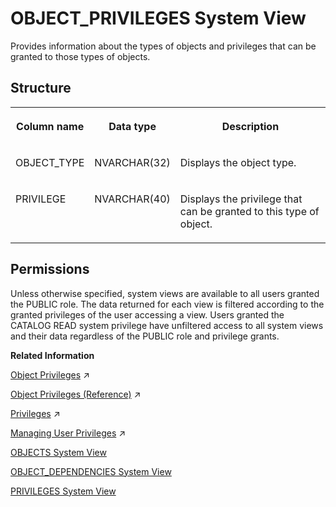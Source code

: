 <!-- loio47764ebaccf84b13a3e11924f2abb716 -->

# OBJECT\_PRIVILEGES System View

Provides information about the types of objects and privileges that can be granted to those types of objects.



## Structure


<table>
<tr>
<th valign="top">

Column name

</th>
<th valign="top">

Data type

</th>
<th valign="top">

Description

</th>
</tr>
<tr>
<td valign="top">

OBJECT\_TYPE

</td>
<td valign="top">

NVARCHAR\(32\)

</td>
<td valign="top">

Displays the object type.

</td>
</tr>
<tr>
<td valign="top">

PRIVILEGE

</td>
<td valign="top">

NVARCHAR\(40\)

</td>
<td valign="top">

Displays the privilege that can be granted to this type of object.

</td>
</tr>
</table>



<a name="loio47764ebaccf84b13a3e11924f2abb716__section_nnd_xtb_dzb"/>

## Permissions

Unless otherwise specified, system views are available to all users granted the PUBLIC role. The data returned for each view is filtered according to the granted privileges of the user accessing a view. Users granted the CATALOG READ system privilege have unfiltered access to all system views and their data regardless of the PUBLIC role and privilege grants.

**Related Information**  


[Object Privileges](https://help.sap.com/viewer/a1317de16a1e41a6b0ff81849d80713c/2023_4_QRC/en-US/d6311b15a7e74e01b3f660f7d175b318.html "Object privileges are SQL privileges that are used to allow access to and modification of database objects.") :arrow_upper_right:

[Object Privileges (Reference)](https://help.sap.com/viewer/a1317de16a1e41a6b0ff81849d80713c/2023_4_QRC/en-US/8978bfdfcf3b45f9acf3fdb0964d3d9c.html "Object privileges are used to allow access to and modification of database objects, such as tables and views.") :arrow_upper_right:

[Privileges](https://help.sap.com/viewer/a1317de16a1e41a6b0ff81849d80713c/2023_4_QRC/en-US/fb0f9b103d6940f28f3479b533c351e9.html "Several privilege types are used in SAP HANA (system, object, and analytic).") :arrow_upper_right:

[Managing User Privileges](https://help.sap.com/viewer/477aa413a36c4a95878460696fcc8896/2023_4_QRC/en-US/20fc276e8f22423fb6eba66f03f541e1.html "Various privileges are required to manage remote sources, virtual tables, and linked database.") :arrow_upper_right:

[OBJECTS System View](objects-system-view-20cbede.md "Provides information about available objects.")

[OBJECT\_DEPENDENCIES System View](object-dependencies-system-view-20cbd12.md "Provides information about the dependencies between objects, such as which views refer to a specific table.")

[PRIVILEGES System View](privileges-system-view-20cc29b.md "Provides information about available privileges.")

